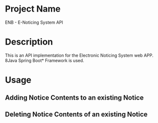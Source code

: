 # Project Name 
ENB - E-Noticing System API
# Description
This is an API implementation for the Electronic Noticing System web APP.
8Java Spring Boot* Framework is used.

# Usage


## Adding Notice Contents to an existing Notice
## Deleting Notice Contents of an  existing Notice
